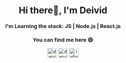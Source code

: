 <h1 align="center">Hi there👋, I'm Deivid</h1>
<h3 align="center"> I'm Learning the stack: JS | Node.js | React.js </h3>

<h3 align="center"> You can find me here 😄</h3>





<p align="center">
    <a href="https://www.linkedin.com/in/deivid-almeida-378ab9191/" target="_blank"><img align="center" src="https://cdn.jsdelivr.net/npm/simple-icons@3.0.1/icons/linkedin.svg" alt="deividAlmeida" height="30" width="30" /></a>
   <a target="_blank" href="mailto:deividalmeida365@gmail.com?subject=Questions"><img align="center" src="https://cdn.jsdelivr.net/npm/simple-icons@3.0.1/icons/gmail.svg" alt="deividAlmeida" height="30" width="30" /></a>
  <a href="https://www.youtube.com/channel/UCve39Q8xXu8uwrLekrQmWcA?view_as=subscriber" target="blank"><img align="center" src="https://cdn.jsdelivr.net/npm/simple-icons@3.0.1/icons/youtube.svg" alt="infinitegeek" height="30" width="30" /></a>

</p>



